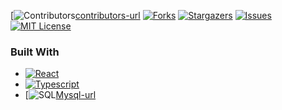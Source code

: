 <!-- PROJECT SHIELDS -->

[![Contributors][contributors-shield][contributors-url]
[![Forks][forks-shield]][forks-url]
[![Stargazers][stars-shield]][stars-url]
[![Issues][issues-shield]][issues-url]
[![MIT License][license-shield]][license-url]


### Built With

* [![React][React.js]][React-url]
* [![Typescript][Typescript.com]][Typescript-url]
* [![SQL][Mysql.com][Mysql-url]







<!-- LINKS & IMAGES -->
[contributors-shield]: https//img.shields.io/github/contributors/json-mp3/Accessible-Routes.svg?style=for-the-badge
[contributors-url]: https://github.com/json-mp3/Accessible-Routes/graphs/contributors
[forks-shield]: https://img.shields.io/github/forks/json-mp3/Accessible-Routes.svg?style=for-the-badge
[forks-url]: https://github.com/json-mp3/Accessible-Routes/network/members
[stars-shield]: https://img.shields.io/github/stars/json-mp3/Accessible-Routes.svg?style=for-the-badge
[stars-url]: https://github.com/json-mp3/Accessible-Routes/stargazers
[issues-shield]: https://img.shields.io/github/issues/json-mp3/Accessible-Routes.svg?style=for-the-badge
[issues-url]:  https://github.com/json-mp3/Accessible-Routes/issues
[license-shield]: https://img.shields.io/github/license/json-mp3/Accessible-Routes.svg?style=for-the-badge
[license-url]: https://github.com/json-mp3/Accessible-Routes/blob/master/LICENSE.txt



[Typescript.com]: https://img.shields.io/badge/Typescript-blue?style=for-the-badge&logo=typescript&logoColor=white
[Typescript-url]: https://www.typescriptlang.org/
[React.js]: https://img.shields.io/badge/React-20232A?style=for-the-badge&logo=react&logoColor=61DAFB
[React-url]: https://reactjs.org/
[Mysql.com]: https://img.shields.io/badge/MySQL-20232A?style=for-the-badge&logo=mysql&logoColor=white
[Mysql-url]: https://www.mysql.com/